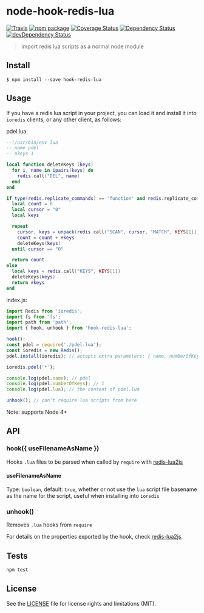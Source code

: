# node-hook-redis-lua

[![Travis][build-badge]][build]
[![npm package][npm-badge]][npm]
[![Coverage Status][coveralls-badge]][coveralls]
[![Dependency Status][dependency-status-badge]][dependency-status]
[![devDependency Status][dev-dependency-status-badge]][dev-dependency-status]

> import redis lua scripts as a normal node module

## Install

```
$ npm install --save hook-redis-lua
```

## Usage

If you have a redis lua script in your project, you can load it and install it into `ioredis` clients, or any other client, as follows:

pdel.lua:
```lua
--!/usr/bin/env lua
-- name pdel
-- nkeys 1

local function deleteKeys (keys)
  for i, name in ipairs(keys) do
    redis.call("DEL", name)
  end
end

if type(redis.replicate_commands) == 'function' and redis.replicate_commands() then -- Redis 3.2+
  local count = 0
  local cursor = "0"
  local keys

  repeat
    cursor, keys = unpack(redis.call("SCAN", cursor, "MATCH", KEYS[1]))
    count = count + #keys
    deleteKeys(keys)
  until cursor == "0"

  return count
else
  local keys = redis.call("KEYS", KEYS[1])
  deleteKeys(keys)
  return #keys
end
```

index.js:
```js
import Redis from 'ioredis';
import fs from 'fs';
import path from 'path';
import { hook, unhook } from 'hook-redis-lua';

hook();
const pdel = require('./pdel.lua');
const ioredis = new Redis();
pdel.install(ioredis); // accepts extra parameters: { name, numberOfKeys }

ioredis.pdel('*');

console.log(pdel.name); // pdel
console.log(pdel.numberOfKeys); // 1
console.log(pdel.lua); // the content of pdel.lua

unhook(); // can't require lua scripts from here
```

Note: supports Node 4+

## API

### hook({ useFilenameAsName })

Hooks `.lua` files to be parsed when called by `require` with [redis-lua2js](https://github.com/perrin4869/redis-lua2js)

#### useFilenameAsName

Type: `boolean`, default: `true`, whether or not use the `lua` script file basename as the name for the script, useful when installing into `ioredis`

### unhook()

Removes `.lua` hooks from `require`

For details on the properties exported by the hook, check [redis-lua2js](https://github.com/perrin4869/redis-lua2js).

####

## Tests

```bash
npm test
```

## License

See the [LICENSE](LICENSE.md) file for license rights and limitations (MIT).

[build-badge]: https://img.shields.io/travis/perrin4869/node-hook-redis-lua/master.svg?style=flat-square
[build]: https://travis-ci.org/perrin4869/node-hook-redis-lua

[npm-badge]: https://img.shields.io/npm/v/hook-redis-lua.svg?style=flat-square
[npm]: https://www.npmjs.org/package/hook-redis-lua

[coveralls-badge]: https://img.shields.io/coveralls/perrin4869/node-hook-redis-lua/master.svg?style=flat-square
[coveralls]: https://coveralls.io/r/perrin4869/node-hook-redis-lua

[dependency-status-badge]: https://david-dm.org/perrin4869/node-hook-redis-lua.svg?style=flat-square
[dependency-status]: https://david-dm.org/perrin4869/node-hook-redis-lua

[dev-dependency-status-badge]: https://david-dm.org/perrin4869/node-hook-redis-lua/dev-status.svg?style=flat-square
[dev-dependency-status]: https://david-dm.org/perrin4869/node-hook-redis-lua#info=devDependencies
